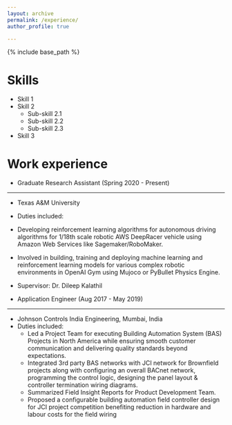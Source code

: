 ```yaml
---
layout: archive
permalink: /experience/
author_profile: true

---
```


{% include base_path %}

Skills
======
* Skill 1
* Skill 2
  * Sub-skill 2.1
  * Sub-skill 2.2
  * Sub-skill 2.3
* Skill 3

Work experience
======
* Graduate Research Assistant (Spring 2020 - Present)
-------------------------------------------------------
  * Texas A&M University
  * Duties included: 
   * Developing reinforcement learning algorithms for autonomous driving algorithms for 1/18th scale robotic AWS DeepRacer vehicle using Amazon Web Services like Sagemaker/RoboMaker.
   * Involved in building, training and deploying machine learning and reinforcement learning models for various complex robotic environments in OpenAI Gym using Mujoco or PyBullet Physics Engine.
  * Supervisor: Dr. Dileep Kalathil

* Application Engineer (Aug 2017 - May 2019)
-------------------------------------------------------
 * Johnson Controls India Engineering, Mumbai, India
 * Duties included: 
   * Led a Project Team for executing Building Automation System (BAS) Projects in North America while ensuring smooth customer communication and delivering quality standards beyond expectations.
   * Integrated 3rd party BAS networks with JCI network for Brownfield projects along with configuring an overall BACnet network, programming the control logic, designing the panel layout & controller termination wiring diagrams.
   * Summarized Field Insight Reports for Product Development Team.
   * Proposed a configurable building automation field controller design for JCI project competition  benefiting reduction in hardware and labour costs for the field wiring
 
 
  



  

  

  

